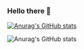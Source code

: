 ### Hello there 👋
[![Anurag's GitHub stats](https://github-readme-stats.vercel.app/api?username=mhg77)](https://github.com/anuraghazra/github-readme-stats)

![Anurag's GitHub stats](https://github-readme-stats.vercel.app/api?username=mhg77&show_icons=true&theme=transparent)
<!--
**mhg77/mhg77** is a ✨ _special_ ✨ repository because its `README.md` (this file) appears on your GitHub profile.

Here are some ideas to get you started:

- 🔭 I’m currently working on ...
- 🌱 I’m currently learning ...
- 👯 I’m looking to collaborate on ...
- 🤔 I’m looking for help with ...
- 💬 Ask me about ...
- 📫 How to reach me: ...
- 😄 Pronouns: ...
- ⚡ Fun fact: ...
-->
